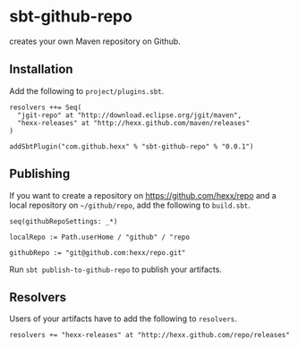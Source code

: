 # sbt-github-repo

creates your own Maven repository on Github.

## Installation

Add the following to `project/plugins.sbt`.

    resolvers ++= Seq(
      "jgit-repo" at "http://download.eclipse.org/jgit/maven",
      "hexx-releases" at "http://hexx.github.com/maven/releases"
    )
    
    addSbtPlugin("com.github.hexx" % "sbt-github-repo" % "0.0.1")

## Publishing

If you want to create a repository on https://github.com/hexx/repo and a local repository on `~/github/repo`,
add the following to `build.sbt`.

    seq(githubRepoSettings: _*)
    
    localRepo := Path.userHome / "github" / "repo
    
    githubRepo := "git@github.com:hexx/repo.git"

Run `sbt publish-to-github-repo` to publish your artifacts.

## Resolvers

Users of your artifacts have to add the following to `resolvers`.

    resolvers += "hexx-releases" at "http://hexx.github.com/repo/releases"
